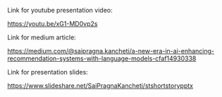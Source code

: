 Link for youtube presentation video:

https://youtu.be/xG1-MD0vp2s


Link for medium article:


https://medium.com/@saipragna.kancheti/a-new-era-in-ai-enhancing-recommendation-systems-with-language-models-cfaf14930338



Link for presentation slides:

https://www.slideshare.net/SaiPragnaKancheti/stshortstorypptx
